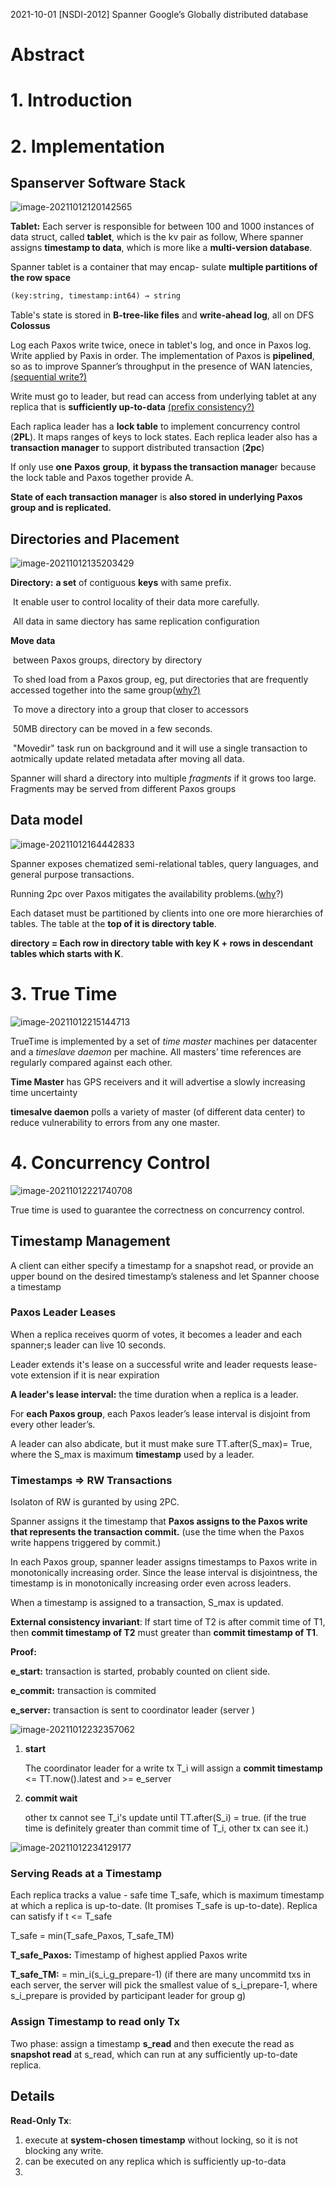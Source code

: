 2021-10-01 [NSDI-2012] Spanner Google’s Globally distributed database

# Abstract

# 1. Introduction

# 2. Implementation

## Spanserver Software Stack

![image-20211012120142565](imgs/image-20211012120142565.png)

**Tablet:** Each server is responsible for between 100 and 1000 instances of data struct, called **tablet**, which is the kv pair as follow, Where spanner assigns **timestamp to data**, which is more like a **multi-version database**.

Spanner tablet is a container that may encap- sulate **multiple partitions of the row space**

```python
(key:string, timestamp:int64) → string
```

Table's state is stored in **B-tree-like files** and **write-ahead log**, all on DFS **Colossus**

Log each Paxos write twice, onece in tablet's log, and once in Paxos log. Write applied by Paxis in order. The implementation of Paxos is **pipelined**, so as to improve Spanner’s throughput in the presence of WAN latencies, <u>(sequential write?)</u>

Write must go to leader, but read can access from underlying tablet at any replica that is **sufficiently up-to-data** <u>(prefix consistency?)</u>

Each raplica leader has a **lock table** to implement concurrency control (**2PL**). It maps ranges of keys to lock states.  Each replica leader also has a **transaction manager** to support distributed transaction (**2pc**)

If only use **one** **Paxos** **group**, **it bypass the transaction manage**r because the lock table and Paxos together provide A.

**State of each transaction manager** is **also stored in underlying Paxos group and is replicated.**

## Directories and Placement

![image-20211012135203429](imgs/image-20211012135203429.png)

**Directory:** **a set** of contiguous **keys** with same prefix. 

​	It enable user to control locality of their data more carefully.

​	All data in same diectory has same replication configuration

**Move data**

​	between Paxos groups, directory by directory

​	To shed load from a Paxos group, eg, put directories that are frequently accessed together into the same group(<u>why?)</u>

​	To move a directory into a group that closer to accessors

​	50MB directory can be moved in a few seconds.

​	"Movedir" task run on background and it will use a single transaction to aotmically update related metadata after moving all data.

Spanner will shard a directory into multiple *fragments* if it grows too large. Fragments may be served from different Paxos groups	

## Data model 

![image-20211012164442833](imgs/image-20211012164442833.png)

Spanner exposes chematized semi-relational tables, query languages, and general purpose transactions.

Running 2pc over Paxos mitigates the availability problems.(<u>why</u>?)

Each dataset must be partitioned by clients into one ore more hierarchies of tables. The table at the **top of it is directory table**. 

**directory = Each row in directory table with key K + rows in descendant tables which starts with K**.

# 3. True Time

![image-20211012215144713](imgs/image-20211012215144713.png)

TrueTime is implemented by a set of *time master* machines per datacenter and a *timeslave daemon* per machine. All masters’ time references are regularly compared against each other.

**Time Master** has GPS receivers and it will advertise a slowly increasing time uncertainty

**timesalve daemon** polls a variety of master (of different data center) to reduce vulnerability to errors from any one master. 

# 4. Concurrency Control

![image-20211012221740708](imgs/image-20211012221740708.png)

True time is used to guarantee the correctness on concurrency control.

## Timestamp Management

A client can either specify a timestamp for a snapshot read, or provide an upper bound on the desired timestamp’s staleness and let Spanner choose a timestamp

### Paxos Leader Leases

When a replica receives quorm of votes, it becomes a leader and each spanner;s leader can live 10 seconds.

Leader extends it's lease on a successful write and leader requests lease-vote extension if it is near expiration

**A leader's lease interval:** the time duration when a replica is a leader. 

For **each Paxos group**, each Paxos leader’s lease interval is disjoint from every other leader’s.

A leader can also abdicate, but it must make sure TT.after(S_max)= True, where the S_max is maximum **timestamp** used by a leader. 

### Timestamps => RW Transactions

Isolaton of RW is guranted by using 2PC.

Spanner assigns it the timestamp that **Paxos assigns to the Paxos write that represents the transaction commit.** (use the time when the Paxos write happens triggered by commit.)

In each Paxos group, spanner leader assigns timestamps to Paxos write in monotonically increasing order. Since the lease interval is disjointness, the timestamp is in monotonically increasing order even across leaders. 

When a timestamp is assigned to a transaction, S_max is updated. 

**External consistency invariant**: If start time of T2 is after commit time of T1, then **commit timestamp of T2** must greater than **commit timestamp of T1**.

**Proof:**

**e_start:**  transaction is started, probably counted on client side.

**e_commit:** transaction is commited

**e_server:** transaction is sent to coordinator leader (server )

<img src="imgs/image-20211012232357062.png" alt="image-20211012232357062" style="zoom:100%;" />

1. **start**

   The coordinator leader for a write tx T_i will assign a **commit timestamp** <= TT.now().latest and >= e_server

2. **commit wait**

   other tx cannot see T_i's update until TT.after(S_i) = true. (if the true time is definitely  greater than commit time of T_i, other tx can see it.)

<img src="imgs/image-20211012234129177.png" alt="image-20211012234129177" style="zoom:100%;" />

### Serving Reads at a Timestamp

Each replica tracks a value - safe time T_safe, which is maximum timestamp at which a replica is up-to-date. (It promises T_safe is up-to-date). Replica can satisfy if t <= T_safe

T_safe = min(T_safe_Paxos,  T_safe_TM)

**T_safe_Paxos:** Timestamp of highest applied Paxos write

**T_safe_TM:** = min_i(s_i_g_prepare-1) (if there are many uncommitd txs in each server, the server will pick the smallest value of s_i_prepare-1, where s_i_prepare is provided by participant leader for group g)

### Assign Timestamp to read only Tx

Two phase: assign a timestamp **s_read** and then execute the read as **snapshot read** at s_read, which can run at any sufficiently up-to-date replica.

## Details













**Read-Only Tx**: 

1. execute at **system-chosen timestamp** without locking, so it is not blocking any write. 
2. can be executed on any replica which is sufficiently up-to-data
3. 

















# 